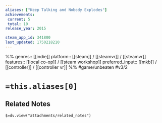 ```yaml
---
aliases: ["Keep Talking and Nobody Explodes"]
achievements:
 current: 5
 total: 10
release_year: 2015

steam_app_id: 341800
last_updated: 1750218210
---
```

%%
genres:: [[indie]]
platform:: [[steam]] / [[steamvr]] / [[steamvr]]
features:: [[local co-op]] / [[steam workshop]]
preferred_input:: [[mkb]] / [[controller]] / [[controller vr]]
%%
#game/unbeaten
#v3/2

# `=this.aliases[0]`
## Related Notes
`$=dv.view("attachments/related_notes")`